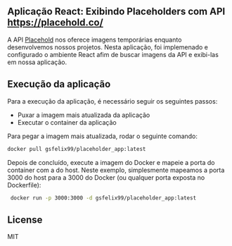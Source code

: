 
## Aplicação React: Exibindo Placeholders com API https://placehold.co/


A API [Placehold](https://placehold.co/) nos oferece imagens temporárias enquanto desenvolvemos nossos projetos. Nesta aplicação, foi implemenado e configurado o ambiente React afim de buscar imagens da API e exibi-las em nossa aplicação.

## Execução da aplicação

Para a execução da aplicação, é necessário seguir os seguintes passos:
* Puxar a imagem mais atualizada da aplicação
* Executar o container da aplicação

Para pegar a imagem mais atualizada, rodar o seguinte comando:
```sh
docker pull gsfelix99/placeholder_app:latest
```

Depois de concluído, execute a imagem do Docker e mapeie a porta do container com a do host. Neste exemplo, simplesmente mapeamos a porta 3000 do host para a 3000 do Docker (ou qualquer porta exposta no Dockerfile):

```sh
 docker run -p 3000:3000 -d gsfelix99/placeholder_app:latest
```

## License

MIT

